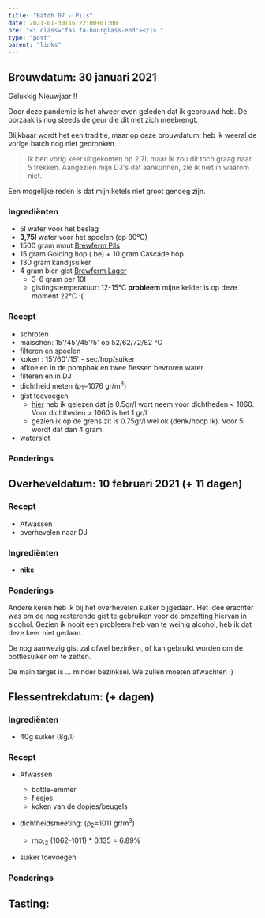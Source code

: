 ```yaml
---
title: "Batch 07 - Pils"
date: 2021-01-30T16:22:00+01:00
pre: "<i class='fas fa-hourglass-end'></i> "
type: "post"
parent: "links"
---
```


## <i class="fa fa-filter fa-flip-vertical" aria-hidden="true"></i> Brouwdatum: 30 januari 2021

Gelukkig Nieuwjaar !!

Door deze pandemie is het alweer even geleden dat ik gebrouwd heb. De oorzaak is nog steeds de geur die dit met zich meebrengt.

Blijkbaar wordt het een traditie, maar op deze brouwdatum, heb ik weeral de vorige batch nog niet gedronken.

> Ik ben vorig keer uitgekomen op 2.7l, maar ik zou dit toch graag naar 5 trekken. Aangezien mijn DJ's dat aankunnen, zie ik niet in waarom niet.

Een mogelijke reden is dat mijn ketels niet groot genoeg zijn.

<div class="containerH">
  <div class="columnH brew">

### Ingrediënten

* 5l water voor het beslag
* **3,75l** water voor het spoelen (op 80°C)
* 1500 gram mout [Brewferm Pils](https://www.brouwland.com/en/our-products/brewing/malts-and-flakes/brewferm/d/barley-malt-brewferm-pils-3-ebc-5-kg)
* 15 gram Golding hop (.be) + 10 gram Cascade hop
* 130 gram kandijsuiker
* 4 gram bier-gist [Brewferm Lager](https://www.brouwland.com/nl/onze-producten/bierbereiding/biergisten/brewferm-korrelgisten/d/biergist-brewferm-lager-12-gr)
  * 3-6 gram per 10l
  * gistingstemperatuur: 12-15°C **probleem** mijne kelder is op deze moment 22°C :(
  </div>
  <div class="columnH brew">

### Recept
* schroten
* maischen: 15'/45'/45'/5' op 52/62/72/82 °C
* filteren en spoelen
* koken : 15'/60'/15' - sec/hop/suiker
* afkoelen in de pompbak en twee flessen bevroren water
* filteren en in DJ
* dichtheid meten (&rho;<sub>1</sub>=1076 gr/m<sup>3</sup>)
* gist toevoegen
  * [hier](https://www.hobbybrouwen.nl/brouwko2.html) heb ik gelezen dat je 0.5gr/l wort neem voor dichtheden < 1060. Voor dichtheden > 1060 is het 1 gr/l
  * gezien ik op de grens zit is 0.75gr/l wel ok (denk/hoop ik). Voor 5l wordt dat dan 4 gram.
* waterslot
  </div>
</div>


### Ponderings



<!---------------------------------------------------------------------------->
## <i class="fa fa-magnet fa-flip-vertical" aria-hidden="true"></i> Overheveldatum: 10 februari 2021 (+ 11 dagen)

<div class="containerH">
  <div class="columnH">

### Recept
* Afwassen
* overhevelen naar DJ
  </div>
  <div class="columnH">

### Ingrediënten

* **niks**

  </div>
</div>

### Ponderings

Andere keren heb ik bij het overhevelen suiker bijgedaan. Het idee erachter was om de nog resterende gist te gebruiken voor de omzetting hiervan in alcohol. Gezien ik nooit een probleem heb van te weinig alcohol, heb ik dat deze keer niet gedaan. 

De nog aanwezig gist zal ofwel bezinken, of kan gebruikt worden om de bottlesuiker om te zetten.

De main target is ... minder bezinksel. We zullen moeten afwachten :)

<!---------------------------------------------------------------------------->
## <i class="fa fa-flask" aria-hidden="true"></i> Flessentrekdatum:  (+  dagen)


<div class="containerH">
  <div class="columnH brew">

### Ingrediënten

* 40g suiker (8g/l)


  </div> 
  <div class="columnH brew">

### Recept
* Afwassen
  * bottle-emmer
  * flesjes
  * koken van de dopjes/beugels
* dichtheidsmeeting: (&rho;<sub>2</sub>=1011 gr/m<sup>3</sup>)
  * rho;<sub>2</sub> (1062-1011) * 0.135 = 6.89%
* suiker toevoegen

  </div>
</div>

### Ponderings


<!---------------------------------------------------------------------------->
## <i class="fa fa-beer" aria-hidden="true"></i> Tasting: 

